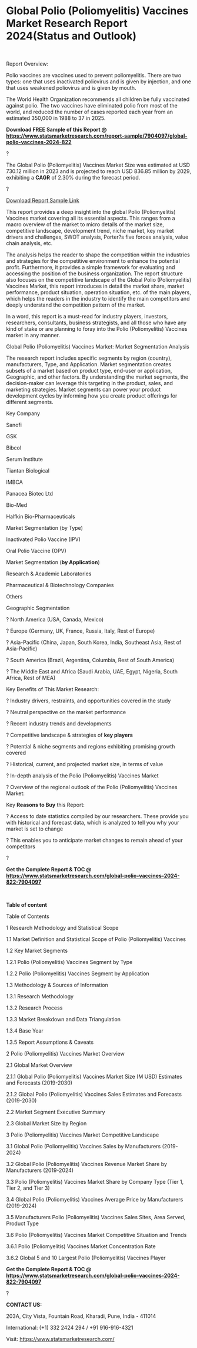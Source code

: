 <h1>Global Polio (Poliomyelitis) Vaccines Market Research Report 2024(Status and Outlook)</h1><br/><p>Report Overview:</p>
 
 
 
 <p>Polio vaccines are vaccines used to prevent poliomyelitis. There are two types: one that uses inactivated poliovirus and is given by injection, and one that uses weakened poliovirus and is given by mouth.</p>
 
 
 
 <p>The World Health Organization recommends all children be fully vaccinated against polio. The two vaccines have eliminated polio from most of the world, and reduced the number of cases reported each year from an estimated 350,000 in 1988 to 37 in 2025.</p>
 
 
 
 <div><b>Download FREE Sample of this Report @ <a href="https://www.statsmarketresearch.com/download-free-sample/7904097/global-polio-vaccines-2024-822">https://www.statsmarketresearch.com/report-sample/7904097/global-polio-vaccines-2024-822</a></b></div>
 
 
 
 <p>? </p>
 
 
 
 <p>The Global Polio (Poliomyelitis) Vaccines Market Size was estimated at USD 730.12 million in 2023 and is projected to reach USD 836.85 million by 2029, exhibiting a <strong>CAGR</strong> of 2.30% during the forecast period.</p>
 
 
 
 <p>? </p>
 
 
 
 <p><a href="https://www.statsmarketresearch.com/download-free-sample/7904097/global-polio-vaccines-2024-822">Download Report Sample Link</a></p>
 
 
 
 <p>This report provides a deep insight into the global Polio (Poliomyelitis) Vaccines market covering all its essential aspects. This ranges from a macro overview of the market to micro details of the market size, competitive landscape, development trend, niche market, key market drivers and challenges, SWOT analysis, Porter?s five forces analysis, value chain analysis, etc.</p>
 
 
 
 <p>The analysis helps the reader to shape the competition within the industries and strategies for the competitive environment to enhance the potential profit. Furthermore, it provides a simple framework for evaluating and accessing the position of the business organization. The report structure also focuses on the competitive landscape of the Global Polio (Poliomyelitis) Vaccines Market, this report introduces in detail the market share, market performance, product situation, operation situation, etc. of the main players, which helps the readers in the industry to identify the main competitors and deeply understand the competition pattern of the market.</p>
 
 
 
 <p>In a word, this report is a must-read for industry players, investors, researchers, consultants, business strategists, and all those who have any kind of stake or are planning to foray into the Polio (Poliomyelitis) Vaccines market in any manner.</p>
 
 
 
 <p>Global Polio (Poliomyelitis) Vaccines Market: Market Segmentation Analysis</p>
 
 
 
 <p>The research report includes specific segments by region (country), manufacturers, Type, and Application. Market segmentation creates subsets of a market based on product type, end-user or application, Geographic, and other factors. By understanding the market segments, the decision-maker can leverage this targeting in the product, sales, and marketing strategies. Market segments can power your product development cycles by informing how you create product offerings for different segments.</p>
 
 
 
 <p>Key Company</p>
 
 
 
 <p>Sanofi</p>
 
 
 
 <p>GSK</p>
 
 
 
 <p>Bibcol</p>
 
 
 
 <p>Serum Institute</p>
 
 
 
 <p>Tiantan Biological</p>
 
 
 
 <p>IMBCA</p>
 
 
 
 <p>Panacea Biotec Ltd</p>
 
 
 
 <p>Bio-Med</p>
 
 
 
 <p>Halfkin Bio-Pharmaceuticals</p>
 
 
 
 <p>Market Segmentation (by Type)</p>
 
 
 
 <p>Inactivated Polio Vaccine (IPV)</p>
 
 
 
 <p>Oral Polio Vaccine (OPV)</p>
 
 
 
 <p>Market Segmentation (<strong>by Application</strong>)</p>
 
 
 
 <p>Research & Academic Laboratories</p>
 
 
 
 <p>Pharmaceutical & Biotechnology Companies</p>
 
 
 
 <p>Others</p>
 
 
 
 <p>Geographic Segmentation</p>
 
 
 
 <p>? North America (USA, Canada, Mexico)</p>
 
 
 
 <p>? Europe (Germany, UK, France, Russia, Italy, Rest of Europe)</p>
 
 
 
 <p>? Asia-Pacific (China, Japan, South Korea, India, Southeast Asia, Rest of Asia-Pacific)</p>
 
 
 
 <p>? South America (Brazil, Argentina, Columbia, Rest of South America)</p>
 
 
 
 <p>? The Middle East and Africa (Saudi Arabia, UAE, Egypt, Nigeria, South Africa, Rest of MEA)</p>
 
 
 
 <p>Key Benefits of This Market Research:</p>
 
 
 
 <p>? Industry drivers, restraints, and opportunities covered in the study</p>
 
 
 
 <p>? Neutral perspective on the market performance</p>
 
 
 
 <p>? Recent industry trends and developments</p>
 
 
 
 <p>? Competitive landscape & strategies of <strong>key players</strong></p>
 
 
 
 <p>? Potential & niche segments and regions exhibiting promising growth covered</p>
 
 
 
 <p>? Historical, current, and projected market size, in terms of value</p>
 
 
 
 <p>? In-depth analysis of the Polio (Poliomyelitis) Vaccines Market</p>
 
 
 
 <p>? Overview of the regional outlook of the Polio (Poliomyelitis) Vaccines Market:</p>
 
 
 
 <p>Key <strong>Reasons to Buy</strong> this Report:</p>
 
 
 
 <p>? Access to date statistics compiled by our researchers. These provide you with historical and forecast data, which is analyzed to tell you why your market is set to change</p>
 
 
 
 <p>? This enables you to anticipate market changes to remain ahead of your competitors</p>
 
 
 
 <p>?</p>
 
 
 
 <div><b>Get the Complete Report & TOC @ <a href="https://www.statsmarketresearch.com/global-polio-vaccines-2024-822-7904097">https://www.statsmarketresearch.com/global-polio-vaccines-2024-822-7904097</a></b></div>
 
 
 
 <p><br />
 
 <b>Table of content</b></p>
 
 
 
 <p>Table of Contents<br />
 
 1 Research Methodology and Statistical Scope<br />
 
 1.1 Market Definition and Statistical Scope of Polio (Poliomyelitis) Vaccines<br />
 
 1.2 Key Market Segments<br />
 
 1.2.1 Polio (Poliomyelitis) Vaccines Segment by Type<br />
 
 1.2.2 Polio (Poliomyelitis) Vaccines Segment by Application<br />
 
 1.3 Methodology & Sources of Information<br />
 
 1.3.1 Research Methodology<br />
 
 1.3.2 Research Process<br />
 
 1.3.3 Market Breakdown and Data Triangulation<br />
 
 1.3.4 Base Year<br />
 
 1.3.5 Report Assumptions & Caveats<br />
 
 2 Polio (Poliomyelitis) Vaccines Market Overview<br />
 
 2.1 Global Market Overview<br />
 
 2.1.1 Global Polio (Poliomyelitis) Vaccines Market Size (M USD) Estimates and Forecasts (2019-2030)<br />
 
 2.1.2 Global Polio (Poliomyelitis) Vaccines Sales Estimates and Forecasts (2019-2030)<br />
 
 2.2 Market Segment Executive Summary<br />
 
 2.3 Global Market Size by Region<br />
 
 3 Polio (Poliomyelitis) Vaccines Market Competitive Landscape<br />
 
 3.1 Global Polio (Poliomyelitis) Vaccines Sales by Manufacturers (2019-2024)<br />
 
 3.2 Global Polio (Poliomyelitis) Vaccines Revenue Market Share by Manufacturers (2019-2024)<br />
 
 3.3 Polio (Poliomyelitis) Vaccines Market Share by Company Type (Tier 1, Tier 2, and Tier 3)<br />
 
 3.4 Global Polio (Poliomyelitis) Vaccines Average Price by Manufacturers (2019-2024)<br />
 
 3.5 Manufacturers Polio (Poliomyelitis) Vaccines Sales Sites, Area Served, Product Type<br />
 
 3.6 Polio (Poliomyelitis) Vaccines Market Competitive Situation and Trends<br />
 
 3.6.1 Polio (Poliomyelitis) Vaccines Market Concentration Rate<br />
 
 3.6.2 Global 5 and 10 Largest Polio (Poliomyelitis) Vaccines Player</p>
 
 
 
 <div><b>Get the Complete Report & TOC @ <a href="https://www.statsmarketresearch.com/global-polio-vaccines-2024-822-7904097">https://www.statsmarketresearch.com/global-polio-vaccines-2024-822-7904097</a></b></div>
 
 
 
 <p>? </p>
 
 
 
 <p><b>CONTACT US:</b><br />
 
 203A, City Vista, Fountain Road, Kharadi, Pune, India - 411014<br />
 
 International: (+1) 332 2424 294 / +91 916-916-4321<br />
 
 Visit: <a href="https://www.statsmarketresearch.com/">https://www.statsmarketresearch.com/</a></p>